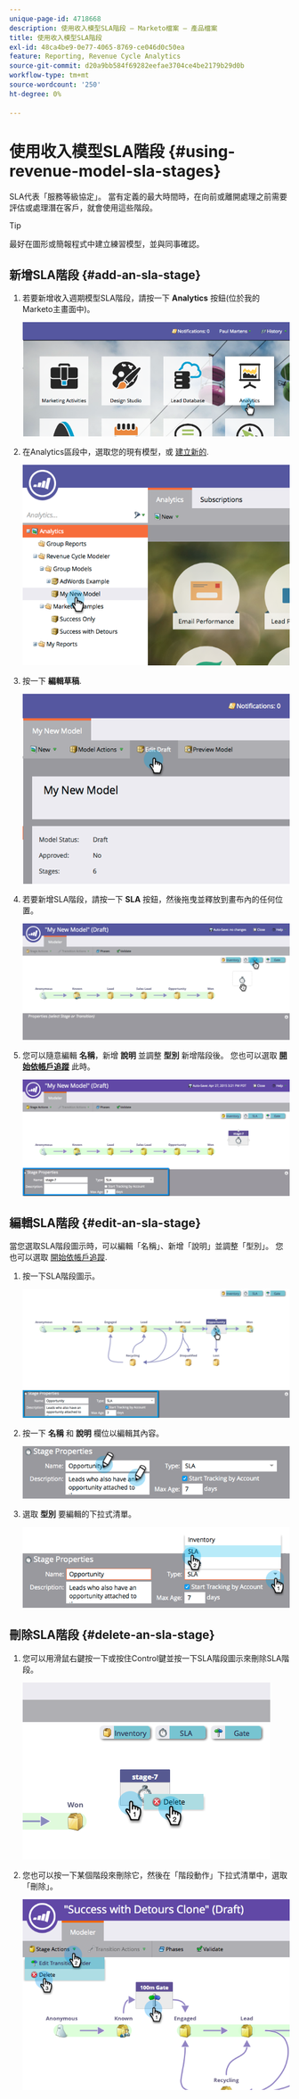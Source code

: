 ```yaml
---
unique-page-id: 4718668
description: 使用收入模型SLA階段 — Marketo檔案 — 產品檔案
title: 使用收入模型SLA階段
exl-id: 48ca4be9-0e77-4065-8769-ce046d0c50ea
feature: Reporting, Revenue Cycle Analytics
source-git-commit: d20a9bb584f69282eefae3704ce4be2179b29d0b
workflow-type: tm+mt
source-wordcount: '250'
ht-degree: 0%

---
```


# 使用收入模型SLA階段 {#using-revenue-model-sla-stages}

SLA代表「服務等級協定」。 當有定義的最大時間時，在向前或離開處理之前需要評估或處理潛在客戶，就會使用這些階段。

>[!TIP]
>
>最好在圖形或簡報程式中建立練習模型，並與同事確認。

## 新增SLA階段 {#add-an-sla-stage}

1. 若要新增收入週期模型SLA階段，請按一下 **Analytics** 按鈕(位於我的Marketo主畫面中)。

   ![](assets/image2015-4-27-11-3a54-3a41.png)

1. 在Analytics區段中，選取您的現有模型，或 [建立新的](/help/marketo/product-docs/reporting/revenue-cycle-analytics/revenue-cycle-models/create-a-new-revenue-model.md).

   ![](assets/image2015-4-27-15-3a6-3a30.png)

1. 按一下 **編輯草稿**.

   ![](assets/image2015-4-27-12-3a10-3a49.png)

1. 若要新增SLA階段，請按一下 **SLA** 按鈕，然後拖曳並釋放到畫布內的任何位置。

   ![](assets/image2015-4-27-15-3a32-3a10.png)

1. 您可以隨意編輯 **名稱**，新增 **說明** 並調整 **型別** 新增階段後。 您也可以選取 **[開始依帳戶追蹤](/help/marketo/product-docs/reporting/revenue-cycle-analytics/revenue-cycle-models/start-tracking-by-account-in-the-revenue-modeler.md)** 此時。

   ![](assets/image2015-4-27-17-3a0-3a39.png)

## 編輯SLA階段 {#edit-an-sla-stage}

當您選取SLA階段圖示時，可以編輯「名稱」、新增「說明」並調整「型別」。 您也可以選取 [開始依帳戶追蹤](/help/marketo/product-docs/reporting/revenue-cycle-analytics/revenue-cycle-models/start-tracking-by-account-in-the-revenue-modeler.md).

1. 按一下SLA階段圖示。

   ![](assets/image2015-4-27-15-3a45-3a25.png)

1. 按一下 **名稱** 和 **說明** 欄位以編輯其內容。

   ![](assets/image2015-4-27-15-3a48-3a37.png)

1. 選取 **型別** 要編輯的下拉式清單。

   ![](assets/image2015-4-27-15-3a51-3a27.png)

## 刪除SLA階段 {#delete-an-sla-stage}

1. 您可以用滑鼠右鍵按一下或按住Control鍵並按一下SLA階段圖示來刪除SLA階段。

   ![](assets/image2015-4-27-16-3a2-3a47.png)

1. 您也可以按一下某個階段來刪除它，然後在「階段動作」下拉式清單中，選取「刪除」。

   ![](assets/image2015-4-27-17-3a20-3a41.png)
